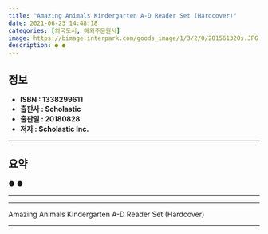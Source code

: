 ```yaml
---
title: "Amazing Animals Kindergarten A-D Reader Set (Hardcover)"
date: 2021-06-23 14:48:18
categories: [외국도서, 해외주문원서]
image: https://bimage.interpark.com/goods_image/1/3/2/0/281561320s.JPG
description: ● ●
---
```


## **정보**

- **ISBN : 1338299611**
- **출판사 : Scholastic**
- **출판일 : 20180828**
- **저자 : Scholastic Inc.**

------



## **요약**

●  ●  

------



------


Amazing Animals Kindergarten A-D Reader Set (Hardcover) 

------


